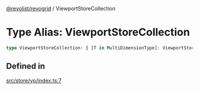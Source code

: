 [@revolist/revogrid](README.md) / ViewportStoreCollection

# Type Alias: ViewportStoreCollection

```ts
type ViewportStoreCollection: { [T in MultiDimensionType]: ViewportStore };
```

## Defined in

[src/store/vp/index.ts:7](https://github.com/revolist/revogrid/blob/8aea4c92d6f61dbd5ec14b529d8993bb7069ef1f/src/store/vp/index.ts#L7)
